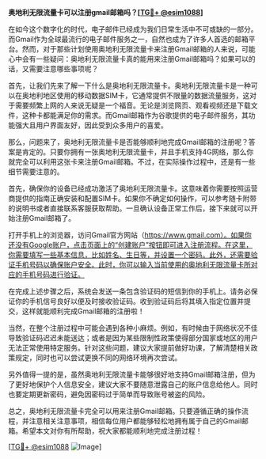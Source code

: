 **奥地利无限流量卡可以注册gmail邮箱吗？[[TG💪+ @esim1088](https://t.me/s/esim1088)]**

在如今这个数字化的时代，电子邮件已经成为我们日常生活中不可或缺的一部分。而Gmail作为全球最流行的电子邮件服务之一，自然也成为了许多人首选的邮箱平台。然而，对于那些计划使用奥地利无限流量卡来注册Gmail邮箱的人来说，可能心中会有一些疑问：奥地利无限流量卡真的能用来注册Gmail邮箱吗？如果可以的话，又需要注意哪些事项呢？

首先，让我们先来了解一下什么是奥地利无限流量卡。奥地利无限流量卡是一种可以在奥地利地区使用的移动数据SIM卡，它通常提供不限量的数据流量服务，这对于需要频繁上网的人来说无疑是一个福音。无论是浏览网页、观看视频还是下载文件，这种卡都能满足你的需求。而Gmail邮箱作为谷歌提供的电子邮件服务，其功能强大且用户界面友好，因此受到众多用户的喜爱。

那么，问题来了，奥地利无限流量卡是否能够顺利地完成Gmail邮箱的注册呢？答案是肯定的。只要你拥有一张奥地利无限流量卡，并且手机支持4G网络，那么你就完全可以利用这张卡来注册Gmail邮箱。不过，在实际操作过程中，还是有一些细节需要注意的。

首先，确保你的设备已经成功激活了奥地利无限流量卡。这意味着你需要按照运营商提供的指南正确安装和配置SIM卡。如果你不确定如何操作，可以参考随卡附带的说明书或者直接联系客服获取帮助。一旦确认设备正常工作后，接下来就可以开始注册Gmail邮箱了。

打开手机上的浏览器，访问Gmail官方网站（https://www.gmail.com）。如果你还没有Google账户，点击页面上的“创建账户”按钮即可进入注册流程。在这里，你需要填写一些基本信息，比如姓名、生日等，并设置一个密码。此外，还需要验证手机号码以确保账户安全。此时，你可以输入当前使用的奥地利无限流量卡所对应的手机号码进行验证。

在完成上述步骤之后，系统会发送一条包含验证码的短信到你的手机上。请务必保证你的手机信号良好以便及时接收验证码。收到验证码后将其填入指定位置并提交，这样就能顺利完成Gmail邮箱的注册啦！

当然，在整个注册过程中可能会遇到各种小麻烦。例如，有时候由于网络状况不佳导致验证码迟迟未能送达；或者是因为某些限制性政策使得部分国家或地区的用户无法正常使用特定服务。针对这些问题，建议大家提前做好功课，了解清楚相关政策规定，同时也可以尝试更换不同的网络环境再次尝试。

另外值得一提的是，虽然奥地利无限流量卡能够很好地支持Gmail邮箱注册，但为了更好地保护个人信息安全，建议大家不要随意泄露自己的账户信息给他人。同时也要定期更新密码，避免因密码过于简单而导致账号被盗的风险。

总之，奥地利无限流量卡完全可以用来注册Gmail邮箱。只要遵循正确的操作流程，并注意相关注意事项，相信每位用户都能够轻松地拥有属于自己的Gmail邮箱。希望本文对你有所帮助，祝大家都能顺利地完成注册过程！

[[TG💪+ @esim1088](https://t.me/s/esim1088) ![Image](https://i.postimg.cc/4NQfJmqS/Snipaste-2025-05-13-00-14-12.png)]